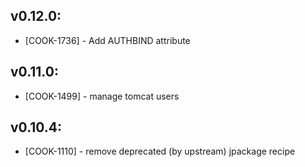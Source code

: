 ## v0.12.0:

* [COOK-1736] - Add AUTHBIND attribute

## v0.11.0:

* [COOK-1499] - manage tomcat users

## v0.10.4:

* [COOK-1110] - remove deprecated (by upstream) jpackage recipe
